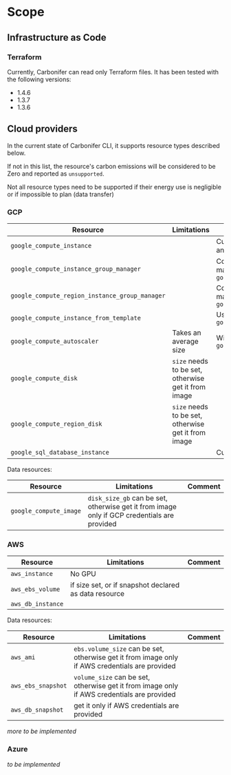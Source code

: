 # Scope

## Infrastructure as Code

### Terraform

Currently, Carbonifer can read only Terraform files. It has been tested with the following versions:

- 1.4.6
- 1.3.7
- 1.3.6

## Cloud providers

In the current state of Carbonifer CLI, it supports resource types described below.

If not in this list, the resource's carbon emissions will be considered to be Zero and reported as `unsupported`.

Not all resource types need to be supported if their energy use is negligible or if impossible to plan (data transfer)

### GCP

| Resource | Limitations  | Comment |
|---|---|---|
| `google_compute_instance`  | | Custom machine, nested boot disk type and GPU supported |
| `google_compute_instance_group_manager`  | | Count will be the target size. Uses machine specifications from `google_compute_instance_template` |
| `google_compute_region_instance_group_manager`  | | Count will be the target size. Uses machine specifications from `google_compute_instance_template` |
| `google_compute_instance_from_template`  | | Uses machine specs from `google_compute_instance_template` |
| `google_compute_autoscaler`  | Takes an average size  | Will set target size of `google_compute_instance_group_manager` |
| `google_compute_disk`| `size` needs to be set, otherwise get it from image| |
| `google_compute_region_disk` | `size` needs to be set, otherwise get it from image| |
| `google_sql_database_instance`  | | Custom machine also supported |

Data resources:

| Resource | Limitations  | Comment |
|---|---|---|
| `google_compute_image`| `disk_size_gb` can be set, otherwise get it from image only if GCP credentials are provided| |

### AWS

| Resource | Limitations  | Comment |
|---|---|---|
| `aws_instance`| No GPU | |
| `aws_ebs_volume`| if size set, or if snapshot declared as data resource | |
| `aws_db_instance` | | |

Data resources:

| Resource | Limitations  | Comment |
|---|---|---|
| `aws_ami`| `ebs.volume_size` can be set, otherwise get it from image only if AWS credentials are provided| |
| `aws_ebs_snapshot`| `volume_size` can be set, otherwise get it from image only if AWS credentials are provided| |
| `aws_db_snapshot`|  get it only if AWS credentials are provided| |


_more to be implemented_

### Azure

_to be implemented_
